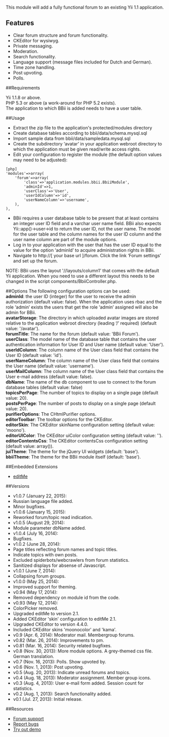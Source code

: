 This module will add a fully functional forum to an existing Yii 1.1 application.


## Features

* Clear forum structure and forum functionality.
* CKEditor for wysiwyg.
* Private messaging.
* Moderation.
* Search functionality.
* Language support (message files included for Dutch and German).
* Time zone handling.
* Post upvoting.
* Polls.


##Requirements

Yii 1.1.8 or above.  
PHP 5.3 or above (a work-around for PHP 5.2 exists).  
The application to which BBii is added needs to have a user table.


##Usage

* Extract the zip file to the application's protected/modules directory
* Create database tables according to bbii/data/schema.mysql.sql
* Import sample data from bbii/data/sampledata.mysql.sql
* Create the subdirectory ‘avatar’ in your application webroot directory to which the application must be given read/write access rights.
* Edit your configuration to register the module (the default option values may need to be adjusted):
~~~
[php]
'modules'=>array(
	'forum'=>array(
		'class'=>'application.modules.bbii.BbiiModule',
		'adminId'=>1,
		'userClass'=>'User',
		'userIdColumn'=>'id',
		'userNameColumn'=>'username',
	),
),
~~~
* BBii requires a user database table to be present that at least contains an integer user ID field and a varchar user name field. BBii also expects Yii::app()->user->id to return the user ID, not the user name. The model for the user table and the column names for the user ID column and the user name column are part of the module options.
* Log in to your application with the user that has the user ID equal to the value for the option ‘adminId’ to acquire administration rights in BBii.
* Navigate to http://[ your base url ]/forum. Click the link ‘Forum settings’ and set up the forum.

NOTE: BBii uses the layout '//layouts/column1' that comes with the default Yii application. When you need to use a different layout this needs to be changed in the script components/BbiiController.php.


##Options
The following configuration options can be used:  
**adminId**: the user ID (integer) for the user to receive the admin authorization (default value: false). When the application uses rbac and the role ‘admin’ exists the users that get the role ‘admin’ assigned will also be admin for BBii.  
**avatarStorage**: The directory in which uploaded avatar images are stored relative to the application webroot directory (leading ‘/’ required) (default value: '/avatar').  
**forumTitle**: The name for the forum (default value: 'BBii Forum').  
**userClass**: The model name of the database table that contains the user authentication information for User ID and User name (default value: 'User').  
**userIdColumn**: The column name of the User class field that contains the User ID (default value: 'id').  
**userNameColumn**: The column name of the User class field that contains the User name (default value: 'username').  
**userMailColumn**: The column name of the User class field that contains the User e-mail address (default value: false).  
**dbName**: The name of the db component to use to connect to the forum database tables (default value: false)  
**topicsPerPage**: The number of topics to display on a single page (default value: 20).  
**postsPerPage**: The number of posts to display on a single page (default value: 20).  
**purifierOptions**: The CHtmlPurifier options.  
**editorToolbar**: The toolbar options for the CKEditor.  
**editorSkin**: The CKEditor skinName configuration setting (default value: 'moono').  
**editorUIColor**: The CKEditor uiColor configuration setting (default value: '').  
**editorContentsCss**: The CKEditor contentsCss configuration setting (default value: array()).  
**juiTheme**: The theme for the jQuery UI widgets (default: 'base').  
**bbiiTheme**: The theme for the BBii module itself (default: 'base').  

##Embedded Extensions

* [editMe](http://www.yiiframework.com/extension/editme)

##Versions

* v1.0.7 (January 22, 2015):
 * Russian language file added.
 * Minor bugfixes.
* v1.0.6 (January 15, 2015):
 * Reworked forum/topic read indication.
* v1.0.5 (August 29, 2014):
 * Module parameter dbName added.
* v1.0.4 (July 16, 2014):
 * Bugfixes.
* v1.0.2 (June 28, 2014):
 * Page titles reflecting forum names and topic titles. 
 * Indicate topics with own posts.
 * Excluded spiderbots/webcrawlers from forum statistics.
 * Sanitized displays for absense of Javascript. 
* v1.0.1 (June 7, 2014): 
 * Collapsing forum groups.
* v1.0.0 (May 25, 2014): 
 * Improved support for theming.
* v0.94 (May  17, 2014): 
 * Removed dependency on module id from the code.
* v0.93 (May  12, 2014): 
 * ColorPicker removed. 
 * Upgraded editMe to version 2.1.
 * Added CKEditor 'skin' configuration to editMe 2.1. 
 * Upgraded CKEditor to version 4.4.0. 
 * Included CKEditor skins 'moonocolor' and 'kama'.
* v0.9  (Apr.  6, 2014): Moderator mail. Membergroup forums.
* v0.82 (Mar. 26, 2014): Improvements to pm.
* v0.81 (Mar. 16, 2014): Security related bugfixes.
* v0.8  (Nov. 30, 2013): More module options. A grey-themed css file. German translation.
* v0.7  (Nov. 16, 2013): Polls. Show upvoted by.
* v0.6  (Nov.  1, 2013): Post upvoting.
* v0.5  (Aug. 20, 2013): Indicate unread forums and topics.
* v0.4  (Aug. 18, 2013): Moderator assignment. Member group icons.
* v0.3  (Aug.  4, 2013): User e-mail form added. Session count for statistics.
* v0.2  (Aug.  1, 2013): Search functionality added.
* v0.1  (Jul. 27, 2013): Initial release.


##Resources

 * [Forum support](http://www.yiiframework.com/forum/index.php/topic/45611-extension-bbii/)
 * [Report bugs](http://www.yiiframework.com/forum/index.php/topic/45611-extension-bbii/)
 * [Try out demo](http://bbii.doprogramsdream.nl/)
